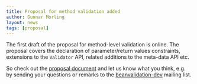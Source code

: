 ```yaml
---
title: Proposal for method validation added
author: Gunnar Morling
layout: news
tags: [proposal]
---
```


The first draft of the proposal for method-level validation is online. The proposal covers the declaration of parameter/return values constraints, extensions to the `Validator` API, related additions to the meta-data API etc.

So check out the [proposal document](/proposals/BVAL-241) and let us know what you think, e.g. by sending your questions or remarks to the [beanvalidation-dev](https://lists.jboss.org/mailman/listinfo/beanvalidation-dev) mailing list.

